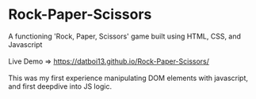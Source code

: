 # Rock-Paper-Scissors
A functioning 'Rock, Paper, Scissors' game built using HTML, CSS, and Javascript </br> </br>
Live Demo => https://datboi13.github.io/Rock-Paper-Scissors/ </br> </br>
This was my first experience manipulating DOM elements with javascript, and first deepdive into JS logic.
